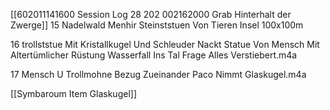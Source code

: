 [[602011141600 Session Log 28 202 002162000 Grab Hinterhalt der Zwerge]] 
15 Nadelwald Menhir Steinststuen Von Tieren Insel 100x100m 

16 trollststue Mit Kristallkugel Und Schleuder Nackt Statue Von Mensch Mit Altertümlicher Rüstung Wasserfall Ins Tal Frage Alles Verstiebert.m4a

17 Mensch U Trollmohne Bezug Zueinander Paco Nimmt Glaskugel.m4a

[[Symbaroum Item Glaskugel]]
